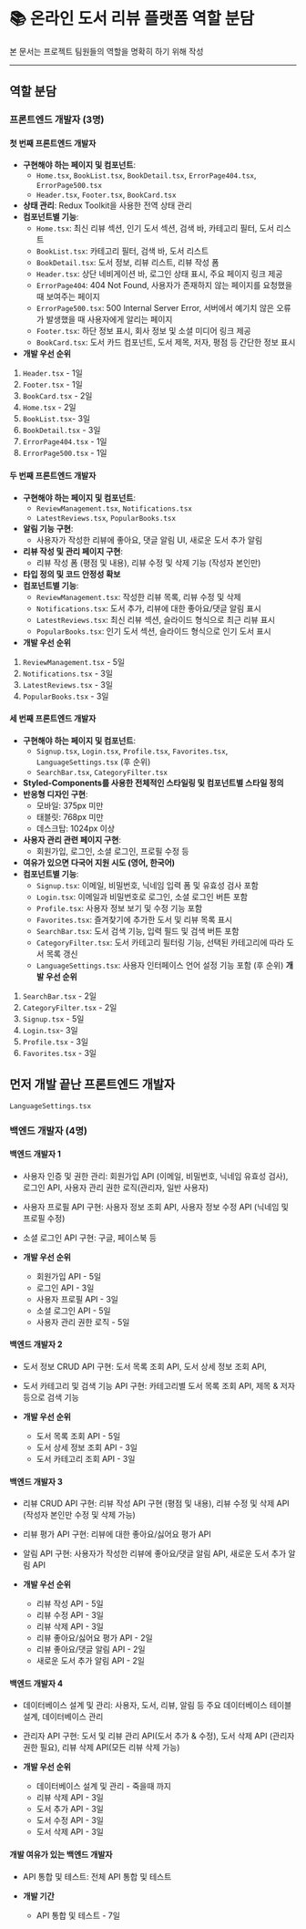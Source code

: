 # 📚 온라인 도서 리뷰 플랫폼 역할 분담

본 문서는 프로젝트 팀원들의 역할을 명확히 하기 위해 작성

---

## 역할 분담

### 프론트엔드 개발자 (3명)

#### 첫 번째 프론트엔드 개발자
- **구현해야 하는 페이지 및 컴포넌트**:
  - `Home.tsx`, `BookList.tsx`, `BookDetail.tsx`, `ErrorPage404.tsx`, `ErrorPage500.tsx`
  - `Header.tsx`, `Footer.tsx`, `BookCard.tsx`
- **상태 관리**: Redux Toolkit을 사용한 전역 상태 관리
- **컴포넌트별 기능**:
  - `Home.tsx`: 최신 리뷰 섹션, 인기 도서 섹션, 검색 바, 카테고리 필터, 도서 리스트
  - `BookList.tsx`: 카테고리 필터, 검색 바, 도서 리스트
  - `BookDetail.tsx`: 도서 정보, 리뷰 리스트, 리뷰 작성 폼
  - `Header.tsx`: 상단 네비게이션 바, 로그인 상태 표시, 주요 페이지 링크 제공
  - `ErrorPage404`: 404 Not Found, 사용자가 존재하지 않는 페이지를 요청했을 때 보여주는 페이지
  - `ErrorPage500.tsx`: 500 Internal Server Error, 서버에서 예기치 않은 오류가 발생했을 때 사용자에게 알리는 페이지
  - `Footer.tsx`: 하단 정보 표시, 회사 정보 및 소셜 미디어 링크 제공
  - `BookCard.tsx`: 도서 카드 컴포넌트, 도서 제목, 저자, 평점 등 간단한 정보 표시
- **개발 우선 순위**
 1. `Header.tsx` - 1일
 2. `Footer.tsx` - 1일
 3. `BookCard.tsx` - 2일
 4. `Home.tsx` - 2일
 5. `BookList.tsx`- 3일
 6. `BookDetail.tsx` - 3일
 7. `ErrorPage404.tsx` - 1일
 8. `ErrorPage500.tsx` - 1일


#### 두 번째 프론트엔드 개발자
- **구현해야 하는 페이지 및 컴포넌트**:
  - `ReviewManagement.tsx`, `Notifications.tsx`
  - `LatestReviews.tsx`, `PopularBooks.tsx`
- **알림 기능 구현**:
  - 사용자가 작성한 리뷰에 좋아요, 댓글 알림 UI, 새로운 도서 추가 알림
- **리뷰 작성 및 관리 페이지 구현**:
  - 리뷰 작성 폼 (평점 및 내용), 리뷰 수정 및 삭제 기능 (작성자 본인만)
- **타입 정의 및 코드 안정성 확보**
- **컴포넌트별 기능**:
  - `ReviewManagement.tsx`: 작성한 리뷰 목록, 리뷰 수정 및 삭제
  - `Notifications.tsx`: 도서 추가, 리뷰에 대한 좋아요/댓글 알림 표시
  - `LatestReviews.tsx`: 최신 리뷰 섹션, 슬라이드 형식으로 최근 리뷰 표시
  - `PopularBooks.tsx`: 인기 도서 섹션, 슬라이드 형식으로 인기 도서 표시
- **개발 우선 순위**
 1. ``ReviewManagement.tsx`` - 5일
 2. ``Notifications.tsx`` - 3일
 3. ``LatestReviews.tsx`` - 3일
 4. ``PopularBooks.tsx`` - 3일

#### 세 번째 프론트엔드 개발자
- **구현해야 하는 페이지 및 컴포넌트**:
  - `Signup.tsx`, `Login.tsx`, `Profile.tsx`, `Favorites.tsx`, `LanguageSettings.tsx` (후 순위)
  - `SearchBar.tsx`, `CategoryFilter.tsx`
- **Styled-Components를 사용한 전체적인 스타일링 및 컴포넌트별 스타일 정의**
- **반응형 디자인 구현**:
  - 모바일: 375px 미만
  - 태블릿: 768px 미만
  - 데스크탑: 1024px 이상
- **사용자 관리 관련 페이지 구현**:
  - 회원가입, 로그인, 소셜 로그인, 프로필 수정 등
- **여유가 있으면 다국어 지원 시도 (영어, 한국어)**
- **컴포넌트별 기능**:
  - `Signup.tsx`: 이메일, 비밀번호, 닉네임 입력 폼 및 유효성 검사 포함
  - `Login.tsx`: 이메일과 비밀번호로 로그인, 소셜 로그인 버튼 포함
  - `Profile.tsx`: 사용자 정보 보기 및 수정 기능 포함
  - `Favorites.tsx`: 즐겨찾기에 추가한 도서 및 리뷰 목록 표시
  - `SearchBar.tsx`: 도서 검색 기능, 입력 필드 및 검색 버튼 포함
  - `CategoryFilter.tsx`: 도서 카테고리 필터링 기능, 선택된 카테고리에 따라 도서 목록 갱신
  - `LanguageSettings.tsx`: 사용자 인터페이스 언어 설정 기능 포함 (후 순위)
**개발 우선 순위**
 1. ``SearchBar.tsx`` - 2일
 2. ``CategoryFilter.tsx`` - 2일
 3. ``Signup.tsx`` - 5일
 4. ``Login.tsx``- 3일
 5. ``Profile.tsx`` - 3일
 6. ``Favorites.tsx`` - 3일

## 먼저 개발 끝난 프론트엔드 개발자 
 ``LanguageSettings.tsx``


### 백엔드 개발자 (4명)

#### 백엔드 개발자 1
- 사용자 인증 및 권한 관리: 회원가입 API (이메일, 비밀번호, 닉네임 유효성 검사), 로그인 API, 사용자 관리 권한 로직(관리자, 일반 사용자)
- 사용자 프로필 API 구현: 사용자 정보 조회 API, 사용자 정보 수정 API (닉네임 및 프로필 수정)
- 소셜 로그인 API 구현: 구글, 페이스북 등

- **개발 우선 순위**
  - 회원가입 API - 5일
  - 로그인 API - 3일
  - 사용자 프로필 API - 3일
  - 소셜 로그인 API - 5일
  - 사용자 관리 권한 로직 - 5일

#### 백엔드 개발자 2
- 도서 정보 CRUD API 구현: 도서 목록 조회 API, 도서 상세 정보 조회 API, 
- 도서 카테고리 및 검색 기능 API 구현: 카테고리별 도서 목록 조회 API, 제목 & 저자 등으로 검색 기능

- **개발 우선 순위**
  - 도서 목록 조회 API - 5일
  - 도서 상세 정보 조회 API - 3일
  - 도서 카테고리 조회 API - 3일


#### 백엔드 개발자 3
- 리뷰 CRUD API 구현: 리뷰 작성 API 구현 (평점 및 내용), 리뷰 수정 및 삭제 API (작성자 본인만 수정 및 삭제 가능)
- 리뷰 평가 API 구현: 리뷰에 대한 좋아요/싫어요 평가 API
- 알림 API 구현: 사용자가 작성한 리뷰에 좋아요/댓글 알림 API, 새로운 도서 추가 알림 API

- **개발 우선 순위**
  - 리뷰 작성 API - 5일
  - 리뷰 수정 API - 3일
  - 리뷰 삭제 API - 3일
  - 리뷰 좋아요/싫어요 평가 API - 2일
  - 리뷰 좋아요/댓글 알림 API - 2일
  - 새로운 도서 추가 알림 API - 2일


#### 백엔드 개발자 4
- 데이터베이스 설계 및 관리: 사용자, 도서, 리뷰, 알림 등 주요 데이터베이스 테이블 설계, 데이터베이스 관리
- 관리자 API 구현: 도서 및 리뷰 관리 API(도서 추가 & 수정), 도서 삭제 API (관리자 권한 필요), 리뷰 삭제 API(모든 리뷰 삭제 가능)

- **개발 우선 순위**
  - 데이터베이스 설계 및 관리 - 죽을때 까지
  - 리뷰 삭제 API - 3일
  - 도서 추가 API - 3일
  - 도서 수정 API - 3일
  - 도서 삭제 API - 3일


#### 개발 여유가 있는 백엔드 개발자
- API 통합 및 테스트: 전체 API 통합 및 테스트

- **개발 기간**
  - API 통합 및 테스트 - 7일

